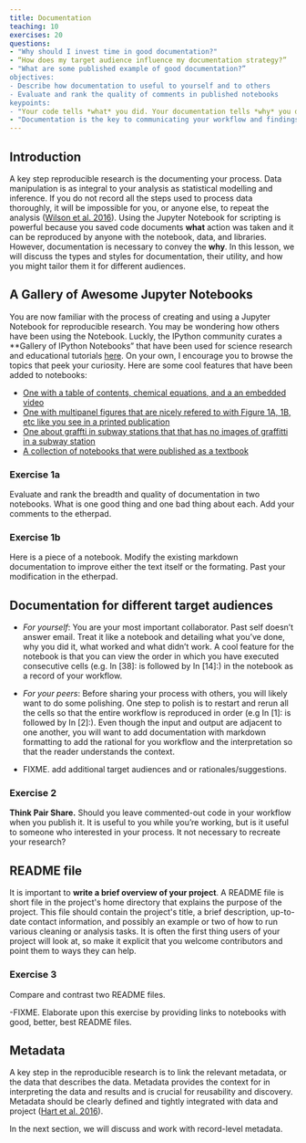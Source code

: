 ```yaml
---
title: Documentation
teaching: 10
exercises: 20
questions:
- "Why should I invest time in good documentation?"
- “How does my target audience influence my documentation strategy?”
- "What are some published example of good documentation?”
objectives:
- Describe how documentation to useful to yourself and to others
- Evaluate and rank the quality of comments in published notebooks 
keypoints:
- "Your code tells *what* you did. Your documentation tells *why* you did it and why it is important ."
- "Documentation is the key to communicating your workflow and findings with your future self, collaborators, funders, and the general public."
---
```


## Introduction
A key step reproducible research is the documenting your process. Data manipulation is as integral to your analysis as statistical modelling and inference. If you do not record all the steps used to process data thoroughly, it will be impossible for you, or anyone else, to repeat the analysis ([Wilson et al. 2016](https://arxiv.org/abs/1609.00037)).  Using the Jupyter Notebook for scripting is powerful because you saved code documents **what** action was taken and it can be reproduced by anyone with the notebook, data, and libraries. However, documentation is necessary to convey the **why**. 
In this lesson, we will discuss the types and styles for documentation, their utility, and how you might tailor them it for different audiences.

## A Gallery of Awesome Jupyter Notebooks
You are now familiar with the process of creating and using a Jupyter Notebook for reproducible research. You may be wondering how others have been using the Notebook. Luckly, the IPython community curates a **Gallery of IPython Notebooks” that have been used for science research and educational tutorials [here](https://github.com/ipython/ipython/wiki/A-gallery-of-interesting-IPython-Notebooks). On your own, I encourage you to browse the topics that peek your curiosity. 
Here are some cool features that have been added to notebooks:
- [One with a table of contents, chemical equations, and a an embedded video](http://nbviewer.jupyter.org/github/jckantor/CBE20255/blob/master/notebooks/Psychrometrics.ipynb)
- [One with multipanel figures that are nicely refered to with Figure 1A, 1B, etc like you see in a printed publication](https://anaconda.org/jbednar/plotting_pitfalls/notebook)
- [One about graffti in subway stations that that has no images of graffitti in a subway station](http://nbviewer.jupyter.org/github/invisibleroads/crosscompute-tutorials/blob/master/computational-analysis/300%20Count%20graffiti%20sightings%20within%20100%20feet%20of%20a%20subway%20entrance.ipynb) 
- [A collection of notebooks that were published as a textbook](https://github.com/tiagoantao/bioinf-python/blob/master/notebooks/Welcome.ipynb) 

### Exercise 1a
Evaluate and rank the breadth and quality of documentation in two notebooks. What is one good thing and one bad thing about each. Add your comments to the etherpad.

### Exercise 1b
Here is a piece of a notebook. Modify the existing markdown documentation to improve either the text itself or the formating. Past your modification in the etherpad.


## Documentation for different target audiences
- *For yourself*: You are your most important collaborator. Past self doesn’t answer email. Treat it like a notebook and detailing what you’ve done, why you did it, what worked and what didn’t work. A cool feature for the notebook is that you can view the order in which you have executed consecutive cells (e.g. In [38]: is followed by In [14]:) in the notebook as a record of your workflow. 
- *For your peers*: Before sharing your process with others, you will likely want to do some polishing. One step to polish is to restart and rerun all the cells so that the entire workflow is reproduced in order (e.g In [1]: is followed by In [2]:). Even though the input and output are adjacent to one another, you will want to add documentation with markdown formatting to add the rational for you workflow and the interpretation so that the reader understands the context.

- FIXME. add additional target audiences and or rationales/suggestions.

### Exercise 2
**Think Pair Share.** Should you leave commented-out code in your workflow when you publish it. It is useful to you while you’re working, but is it useful to someone who interested in your process. It not necessary to recreate your research?

## README file
It is important to **write a brief overview of your project**. A README file is short file in the project's home directory that explains the purpose of the project. This file should contain the project's title, a brief description, up-to-date contact information, and possibly an example or two of how to run various cleaning or analysis tasks. It is often the first thing users of your project will look at, so make it explicit that you welcome contributors and point them to ways they can help.


 ### Exercise 3
 Compare and contrast two README files. 

-FIXME. Elaborate upon this exercise by providing links to notebooks with good, better, best README files.

## Metadata
A key step in the reproducible research is to link the relevant metadata, or the data that describes the data. Metadata provides the context for in interpreting the data and results and is crucial for reusability and discovery.  Metadata should be clearly defined and tightly integrated with data and project ([Hart et al. 2016](http://journals.plos.org/ploscompbiol/article?id=10.1371/journal.pcbi.1005097#sec008)). 

In the next section, we will discuss and work with record-level metadata. 

